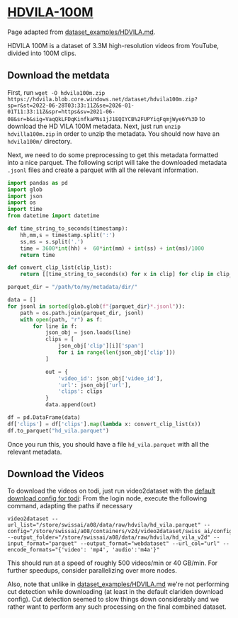 # [HDVILA-100M](https://github.com/microsoft/XPretrain/tree/main/hd-vila-100m)
Page adapted from [dataset_examples/HDVILA.md](/dataset_examples/HDVILA.md).

HDVILA 100M is a dataset of 3.3M high-resolution videos from YouTube, divided into 100M clips.

## Download the metdata
First, run `wget -O hdvila100m.zip https://hdvila.blob.core.windows.net/dataset/hdvila100m.zip?sp=r&st=2022-06-28T03:33:11Z&se=2026-01-01T11:33:11Z&spr=https&sv=2021-06-08&sr=b&sig=VaqQkLFDqKinfkaPNs1jJ1EQIYCB%2FUPYiqFqmjWye6Y%3D` to download the HD VILA 100M metadata. Next, just run `unzip hdvilla100m.zip` in order to unzip the metadata. You should now have an `hdvila100m/` directory.

Next, we need to do some preprocessing to get this metadata formatted into a nice parquet. The following script will take the downloaded metadata `.jsonl` files and create a parquet with all the relevant information.

```python
import pandas as pd
import glob
import json
import os
import time
from datetime import datetime

def time_string_to_seconds(timestamp):
    hh,mm,s = timestamp.split(':')
    ss,ms = s.split('.')
    time = 3600*int(hh) +  60*int(mm) + int(ss) + int(ms)/1000
    return time

def convert_clip_list(clip_list):
    return [[time_string_to_seconds(x) for x in clip] for clip in clip_list]

parquet_dir = "/path/to/my/metadata/dir/"

data = []
for jsonl in sorted(glob.glob(f"{parquet_dir}*.jsonl")):
    path = os.path.join(parquet_dir, jsonl)
    with open(path, "r") as f:
        for line in f:
            json_obj = json.loads(line)
            clips = [
                json_obj['clip'][i]['span']
                for i in range(len(json_obj['clip']))
            ]

            out = {
                'video_id': json_obj['video_id'],
                'url': json_obj['url'],
                'clips': clips
            }
            data.append(out)

df = pd.DataFrame(data)
df['clips'] = df['clips'].map(lambda x: convert_clip_list(x))
df.to_parquet("hd_vila.parquet")
```

Once you run this, you should have a file `hd_vila.parquet` with all the relevant metadata.

## Download the Videos
To download the videos on todi, just run video2dataset with the [default download config for todi](../configs/download_todi.yaml): From the login node, execute the following command, adapting the paths if necessary

```
video2dataset --url_list="/store/swissai/a08/data/raw/hdvila/hd_vila.parquet" --config="/store/swissai/a08/containers/v2d/video2dataset/swiss_ai/configs/download_todi.yaml" --output_folder="/store/swissai/a08/data/raw/hdvila/hd_vila_v2d" --input_format="parquet" --output_format="webdataset" --url_col="url" --encode_formats="{'video': 'mp4', 'audio':'m4a'}"
```

This should run at a speed of roughly 500 videos/min or 40 GB/min. For further speedups, consider parallelizing over more nodes.

Also, note that unlike in [dataset_examples/HDVILA.md](/dataset_examples/HDVILA.md) we're not performing cut detection while downloading (at least in the default clariden download config). Cut detection seemed to slow things down considerably and we rather want to perform any such processing on the final combined dataset.
